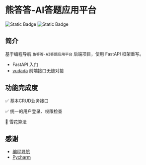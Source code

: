 # 熊答答-AI答题应用平台

![Static Badge](https://img.shields.io/badge/build-_python_3.11-blue)
![Static Badge](https://img.shields.io/badge/fastapi_-green)

## 简介

基于编程导航 `鱼答答-AI答题应用平台` 后端项目，使用 FastAPI 框架重写。

- FastAPI 入门
- [yudada](https://github.com/liyupi/yudada) 前端接口无缝对接

## 功能完成度

✅ 基本CRUD业务接口

✅ 统一的用户登录、权限检查

🚫 雪花算法

## 感谢

- [编程导航](https://www.codefather.cn/)
- [Pycharm](https://www.jetbrains.com/pycharm/)
